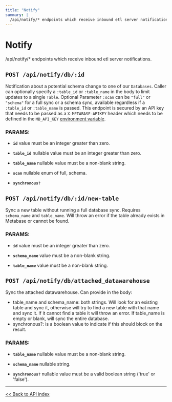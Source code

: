 ```yaml
---
title: "Notify"
summary: |
  /api/notify/* endpoints which receive inbound etl server notifications.
---
```


# Notify

/api/notify/* endpoints which receive inbound etl server notifications.

## `POST /api/notify/db/:id`

Notification about a potential schema change to one of our `Databases`.
  Caller can optionally specify a `:table_id` or `:table_name` in the body to limit updates to a single
  `Table`. Optional Parameter `:scan` can be `"full"` or `"schema"` for a full sync or a schema sync, available
  regardless if a `:table_id` or `:table_name` is passed.
  This endpoint is secured by an API key that needs to be passed as a `X-METABASE-APIKEY` header which needs to be defined in
  the `MB_API_KEY` [environment variable](https://www.metabase.com/docs/latest/configuring-metabase/environment-variables.html#mb_api_key).

### PARAMS:

-  **`id`** value must be an integer greater than zero.

-  **`table_id`** nullable value must be an integer greater than zero.

-  **`table_name`** nullable value must be a non-blank string.

-  **`scan`** nullable enum of full, schema.

-  **`synchronous?`**

## `POST /api/notify/db/:id/new-table`

Sync a new table without running a full database sync. Requires `schema_name` and `table_name`. Will throw an error
  if the table already exists in Metabase or cannot be found.

### PARAMS:

-  **`id`** value must be an integer greater than zero.

-  **`schema_name`** value must be a non-blank string.

-  **`table_name`** value must be a non-blank string.

## `POST /api/notify/db/attached_datawarehouse`

Sync the attached datawarehouse. Can provide in the body:
  - table_name and schema_name: both strings. Will look for an existing table and sync it, otherwise will try to find a
  new table with that name and sync it. If it cannot find a table it will throw an error. If table_name is empty or
  blank, will sync the entire database.
  - synchronous?: is a boolean value to indicate if this should block on the result.

### PARAMS:

-  **`table_name`** nullable value must be a non-blank string.

-  **`schema_name`** nullable string.

-  **`synchronous?`** nullable value must be a valid boolean string ('true' or 'false').

---

[<< Back to API index](../api-documentation.md)